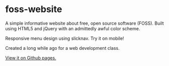 # foss-website
A simple informative website about free, open source software (FOSS). Built using HTML5 and jQuery with an admittedly awful color scheme.

Responsive menu design using slicknav. Try it on mobile!

Created a long while ago for a web development class.

[View it on Github pages.](https://blefev.github.io/foss-website/)
